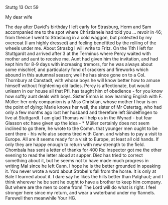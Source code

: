 Stuttg 13 Oct 59

My dear wife

The day after David's birthday I left early for Strasburg, Herm and Sam accompanied me to the spot where Christianele had told you … revoir in 46; from thence I went to Strasburg in a cold waggon, but protected by my overcoat (I am highly dressed) and feeling benefitted by the rolling of the wheels under me. About Strasbg I will write to Fritz. On the 11th I left for Stuttgardt and arrived after 3 at the Terminus where Percy waited with mother and aunt to receive me. Aunt had given him the invitation, and had kept him for 8-9 days with increasing tremors, for he was always about some mischief, and particularly fond of crackers and fireworks which abound in this autumnal season; well he has since gone on to a Col. Thornbury at Canstadt, with whose boys he will know better how to amuse himself without frightening old ladies. Percy is affectionate, but would unlearn in our house all that Pfl. has taught him of obedience - for you know how softly aunt deals with boys. Sister Emma is now learning English with F. Müller: her only companion is a Miss Christian, whose mother I hear is on the point of dying: Marie knows her well, the sister of Mr Ostertag, who had only a few months ago lost her husband and therefore left Sindelfingen to live at Stuttgardt. I am glad Thomas will help us in the Wynad - but fear Glasson etc have given up the idea - <Chr>* Müller certainly does not seem inclined to go there, he wrote to the Comm. that younger men ought to be sent there - his wife also seems tired with Cann. and wishes to pay a visit to Europe. All are it seems ready for a visit to Europe, at least all old hands. If only they are happy enough to return with new strength to the field. Chombala has sent a letter of thanks for 400 Rs: Inspector got me the other evening to read the letter aloud at supper. Diez has tried to correct something about it, but he seems not to have made much progress in writing Mal since he left Cann. I hope he is the better grounded in speaking it. You never wrote a word about Strobel's fall from the horse. It is only at Bale I learned about it. I dare say he likes the hills better than Palghaut; and I think wherever he be sent he ought to have a brother to keep him company. But where are the men to come from! The Lord will do what is right. I feel stronger here since my return, and wear a waterband under my flannels. Farewell then meanwhile
 Your HG.
